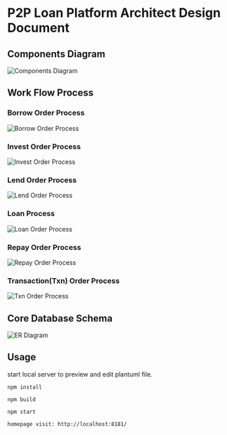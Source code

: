 # P2P Loan Platform Architect Design Document

## Components Diagram

![Components Diagram](/arch.uml.png)

## Work Flow Process

### Borrow Order Process

![Borrow Order Process](http://java.oriente.com.ph/activiti_image_server/proxy?src=http://dev.orienteexpress.com/BorrowOrderProcess.bpmn)

### Invest Order Process

![Invest Order Process](http://java.oriente.com.ph/activiti_image_server/proxy?src=http://dev.orienteexpress.com/InvestOrderProcess.bpmn)

### Lend Order Process

![Lend Order Process](http://java.oriente.com.ph/activiti_image_server/proxy?src=http://dev.orienteexpress.com/LendOrderProcess.bpmn)

### Loan Process

![Loan Order Process](http://java.oriente.com.ph/activiti_image_server/proxy?src=http://dev.orienteexpress.com/LoanProcess.bpmn)

### Repay Order Process

![Repay Order Process](http://java.oriente.com.ph/activiti_image_server/proxy?src=http://dev.orienteexpress.com/RepayOrderProcess.bpmn)

### Transaction(Txn) Order Process

![Txn Order Process](http://java.oriente.com.ph/activiti_image_server/proxy?src=http://dev.orienteexpress.com/TxnOrderProcess.bpmn)

## Core Database Schema

![ER Diagram](/db.uml.png)

## Usage

start local server to preview and edit plantuml file.

```
npm install

npm build

npm start

homepage visit: http://localhost:8181/
```